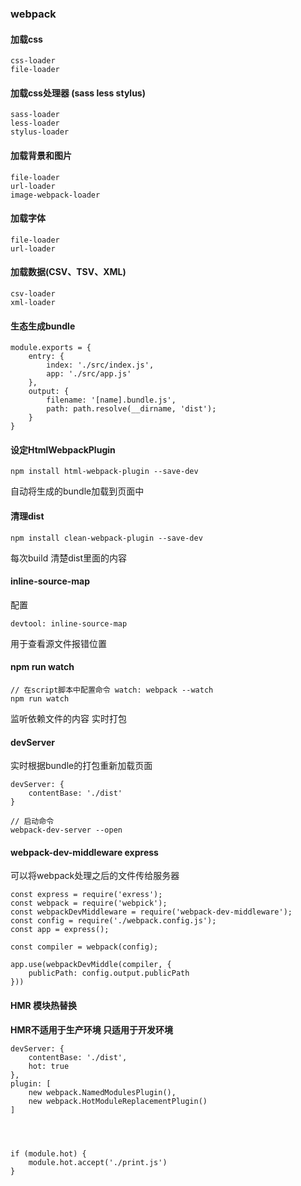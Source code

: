 ### webpack

#### 加载css

```
css-loader
file-loader
```

#### 加载css处理器 (sass less stylus)

```
sass-loader
less-loader
stylus-loader
```

#### 加载背景和图片

```
file-loader
url-loader
image-webpack-loader
```

#### 加载字体

```
file-loader
url-loader
```

#### 加载数据(CSV、TSV、XML)

```
csv-loader
xml-loader
```

#### 生态生成bundle

```
module.exports = {
    entry: {
        index: './src/index.js',
        app: './src/app.js'
    },
    output: {
        filename: '[name].bundle.js',
        path: path.resolve(__dirname, 'dist');
    }
}
```

#### 设定HtmlWebpackPlugin

```
npm install html-webpack-plugin --save-dev
```
自动将生成的bundle加载到页面中


#### 清理dist

```
npm install clean-webpack-plugin --save-dev
```
每次build 清楚dist里面的内容


#### inline-source-map

配置

```
devtool: inline-source-map
```
用于查看源文件报错位置

#### npm run watch

```
// 在script脚本中配置命令 watch: webpack --watch
npm run watch
```

监听依赖文件的内容 实时打包

#### devServer

实时根据bundle的打包重新加载页面

```
devServer: {
    contentBase: './dist'
}

// 启动命令
webpack-dev-server --open
```

#### webpack-dev-middleware   express

可以将webpack处理之后的文件传给服务器

```
const express = require('exress');
const webpack = require('webpick');
const webpackDevMiddleware = require('webpack-dev-middleware');
const config = require('./webpack.config.js');
const app = express();

const compiler = webpack(config);

app.use(webpackDevMiddle(compiler, {
    publicPath: config.output.publicPath
}))
```

#### HMR 模块热替换

**HMR不适用于生产环境 只适用于开发环境**

```
devServer: {
    contentBase: './dist',
    hot: true
},
plugin: [
    new webpack.NamedModulesPlugin(),
    new webpack.HotModuleReplacementPlugin()
]




if (module.hot) {
    module.hot.accept('./print.js')
}
```

